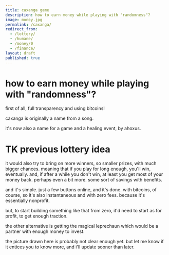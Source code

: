 ```yaml
---
title: caxanga game
description: how to earn money while playing with "randomness"?
image: money.jpg
permalink: /caxanga/
redirect_from:
  - /lottery/
  - /humane/
  - /money/0
  - /finance/
layout: draft
published: true
---
```


# how to earn money while playing with "randomness"?

first of all, full transparency and using bitcoins!

caxanga is originally a name from a song.

it's now also a name for a game and a healing event, by ahoxus.

# TK previous lottery idea

it would also try to bring on more winners, so smaller prizes, with much bigger chances. meaning that if you play for long enough, you'll win, eventually. and, if after a while you don't win, at least you get most of your money back. perhaps even a bit more. some sort of savings with benefits.

and it's simple. just a few buttons online, and it's done. with bitcoins, of course, so it's also instantaneous and with zero fees. because it's essentially nonprofit.

but, to start building something like that from zero, it'd need to start as for profit, to get enough traction.

the other alternative is getting the magical leprechaun which would be a partner with enough money to invest.

the picture drawn here is probably not clear enough yet. but let me know if it entices you to know more, and i'll update sooner than later.
